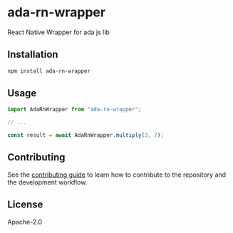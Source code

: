 # ada-rn-wrapper

React Native Wrapper for ada js lib

## Installation

```sh
npm install ada-rn-wrapper
```

## Usage

```js
import AdaRnWrapper from "ada-rn-wrapper";

// ...

const result = await AdaRnWrapper.multiply(3, 7);
```

## Contributing

See the [contributing guide](CONTRIBUTING.md) to learn how to contribute to the repository and the development workflow.

## License

Apache-2.0
